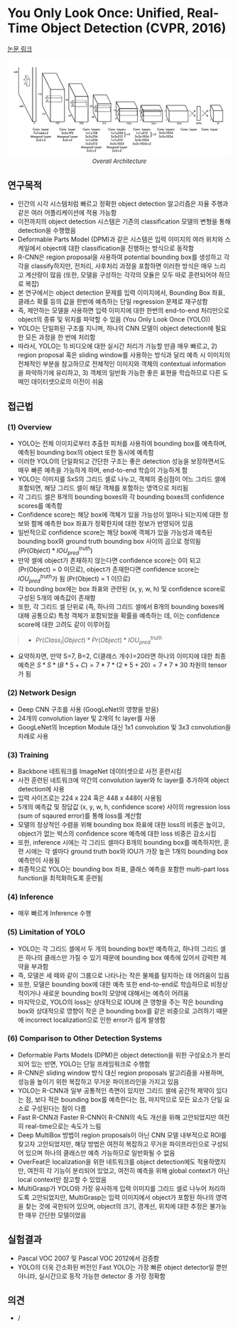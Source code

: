 # You Only Look Once: Unified, Real-Time Object Detection (CVPR, 2016)

[논문 링크](https://www.cv-foundation.org/openaccess/content_cvpr_2016/html/Redmon_You_Only_Look_CVPR_2016_paper.html)

<p align="center">
    <img width="600" alt='fig1' src="./img/02_04_01.png?raw=true"></br>
    <em><font size=2>Overall Architecture</font></em>
</p>

## 연구목적
- 인간의 시각 시스템처럼 빠르고 정확한 object detection 알고리즘은 자율 주행과 같은 여러 어플리케이션에 적용 가능함 
- 이전까지의 object detection 시스템은 기존의 classification 모델의 변형을 통해 detection을 수행했음
- Deformable Parts Model (DPM)과 같은 시스템은 입력 이미지의 여러 위치와 스케일에서 object에 대한 classification을 진행하는 방식으로 동작함
- R-CNN은 region proposal을 사용하여 potential bounding box를 생성하고 각각을 classify하지만, 전처리, 사후처리 과정을 포함하면 이러한 방식은 매우 느리고 계산량이 많음 (또한, 모델을 구성하는 각각의 모듈은 모두 따로 훈련되어야 하므로 복잡)
- 본 연구에서는 object detection 문제를 입력 이미지에서, Bounding Box 좌표, 클래스 확률 등의 값을 한번에 예측하는 단일 regression 문제로 재구성함 
- 즉, 제안하는 모델을 사용하면 입력 이미지에 대한 한번의 end-to-end 처리만으로 object의 종류 및 위치를 파악할 수 있음 (You Only Look Once (YOLO))
- YOLO는 단일화된 구조를 지니며, 하나의 CNN 모델이 object detection에 필요한 모든 과정을 한 번에 처리함 
- 따라서, YOLO는 1) 비디오에 대한 실시간 처리가 가능할 만큼 매우 빠르고, 2) region proposal 혹은 sliding window를 사용하는 방식과 달리 예측 시 이미지의 전체적인 부분을 참고하므로 전체적인 이미지와 객체의 contextual information을 파악하기에 유리하고, 3) 객체의 일반화 가능한 좋은 표현을 학습하므로 다른 도메인 데이터셋으로의 이전이 쉬움 

## 접근법
### (1) Overview 
- YOLO는 전체 이미지로부터 추출한 피처를 사용하여 bounding box를 예측하며, 예측된 bounding box의 object 또한 동시에 예측함 
- 이러한 YOLO의 단일화되고 간단한 구조는 좋은 detection 성능을 보장하면서도 매우 빠른 예측을 가능하게 하며, end-to-end 학습이 가능하게 함 
- YOLO는 이미지를 SxS의 그리드 셀로 나누고, 객체의 중심점이 어느 그리드 셀에 포함되면, 해당 그리드 셀이 해당 객체를 포함하는 영역으로 처리됨 
- 각 그리드 셀은 B개의 bounding boxes와 각 bounding boxes의 confidence scores를 예측함 
- Confidence score는 해당 box에 객체가 있을 가능성이 얼마나 되는지에 대한 정보와 함께 예측한 box 좌표가 정확한지에 대한 정보가 반영되어 있음 
- 일반적으로 confidence score는 해당 box에 객체가 있을 가능성과 예측된 bounding box와 ground truth bounding box 사이의 곱으로 정의됨 ($Pr(Object) * IOU_{pred}^{truth}$)
- 만약 셀에 object가 존재하지 않는다면 confidence score는 0이 되고 (Pr(Object) = 0 이므로), object가 존재한다면 confidence score는 $IOU_{pred}^{truth}$가 됨 (Pr(Object) = 1 이므로)
- 각 bounding box에는 box 좌표와 관련된 (x, y, w, h) 및 confidence score로 구성된 5개의 예측값이 존재함 
- 또한, 각 그리드 셀 단위로 (즉, 하나의 그리드 셀에서 B개의 bounding boxes에 대해 공통으로) 특정 객체가 포함되었을 확률을 예측하는 데, 이는 confidence score에 대한 고려도 같이 이루어짐
> - $Pr(Class_i|Object) * Pr(Object) * IOU_{pred}^{truth}$
- 요약하자면, 만약 S=7, B=2, C(클래스 개수)=20라면 하나의 이미지에 대한 최종 예측은 $S*S*(B*5+C) = 7*7*(2*5+20) = 7*7*30$ 차원의 tensor가 됨

### (2) Network Design 
- Deep CNN 구조를 사용 (GoogLeNet의 영향을 받음) 
- 24개의 convolution layer 및 2개의 fc layer를 사용 
- GoogLeNet의 Inception Module 대신 1x1 convolution 및 3x3 convolution을 차례로 사용

### (3) Training
- Backbone 네트워크를 ImageNet 데이터셋으로 사전 훈련시킴 
- 사전 훈련된 네트워크에 약간의 convolution layer와 fc layer를 추가하여 object detection에 사용 
- 입력 사이즈로는 224 x 224 혹은 448 x 448이 사용됨 
- 5개의 예측값 및 정답값 (x, y, w, h, confidence score) 사이의 regression loss (sum of sqaured error)를 통해 loss를 계산함 
- 모델의 정상적인 수렴을 위해 bounding box 좌표에 대한 loss의 비중은 높이고, object가 없는 박스의 confidence score 예측에 대한 loss 비중은 감소시킴
- 또한, inference 시에는 각 그리드 셀마다 B개의 bounding box를 예측하지만, 훈련 시에는 각 셀마다 ground truth box와 IOU가 가장 높은 1개의 bounding box 예측만이 사용됨
- 최종적으로 YOLO는 bounding box 좌표, 클래스 예측을 포함한 multi-part loss function을 최적화하도록 훈련됨

### (4) Inference 
- 매우 빠르게 Inference 수행 

### (5) Limitation of YOLO 
- YOLO는 각 그리드 셀에서 두 개의 bounding box만 예측하고, 하나의 그리드 셀은 하나의 클래스만 가질 수 있기 때문에 bounding box 예측에 있어서 강력한 제약을 부과함 
- 즉, 모델은 세 떼와 같이 그룹으로 나타나는 작은 물체를 탐지하는 데 어려움이 있음 
- 또한, 모델은 bounding box에 대한 예측 또한 end-to-end로 학습하므로 비정상적이거나 새로운 bounding box의 모양에 대해서는 예측이 어려움 
- 마지막으로, YOLO의 loss는 상대적으로 IOU에 큰 영향을 주는 작은 bounding box와 상대적으로 영향이 작은 큰 bounding box를 같은 비중으로 고려하기 때문에 incorrect localization으로 인한 error가 쉽게 발생함

### (6) Comparison to Other Detection Systems 
- Deformable Parts Models (DPM)은 object detection을 위한 구성요소가 분리되어 있는 반면, YOLO는 단일 프레임워크로 수행함 
- R-CNN은 sliding window 방식 대신 region proposals 알고리즘을 사용하며, 성능을 높이기 위한 복잡하고 무거운 파이프라인을 가지고 있음 
- YOLO는 R-CNN과 일부 공통적인 측면이 있지만 그리드 셀에 공간적 제약이 있다는 점, 보다 적은 bounding box를 예측한다는 점, 마지막으로 모든 요소가 단일 요소로 구성된다는 점이 다름 
- Fast R-CNN과 Faster R-CNN이 R-CNN의 속도 개선을 위해 고안되었지만 여전히 real-time으로는 속도가 느림 
- Deep MultiBox 방법이 region proposals이 아닌 CNN 모델 내부적으로 ROI를 찾고자 고안되었지만, 해당 방법은 여전히 복잡하고 무거운 파이프라인으로 구성되어 있으며 하나의 클래스만 예측 가능하므로 일반화될 수 없음 
- OverFeat은 localization을 위한 네트워크를 object detection에도 적용하였지만, 여전히 각 기능이 분리되어 있었고, 여전히 예측을 위해 global context가 아닌 local context만 참고할 수 있었음 
- MultiGrasp가 YOLO와 가장 유사하게 입력 이미지를 그리드 셀로 나누어 처리하도록 고안되었지만, MultiGrasp는 입력 이미지에서 object가 포함된 하나의 영역을 찾는 것에 국한되어 있으며, object의 크기, 경계선, 위치에 대한 추정은 불가능한 매우 간단한 모델이었음 

## 실험결과
- Pascal VOC 2007 및 Pascal VOC 2012에서 검증함 
- YOLO의 더욱 간소화된 버전인 Fast YOLO는 가장 빠른 object detector일 뿐만 아니라, 실시간으로 동작 가능한 detector 중 가장 정확함 

## 의견
- /